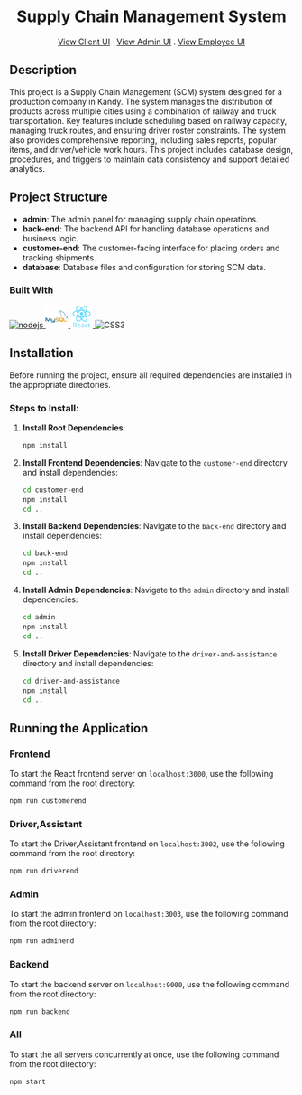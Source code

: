 <div align="center">
<h1 align="center">Supply Chain Management System</h1>
  <p align="center">
    <a href="https://serenehills.netlify.app/">View Client UI</a>
    ·
    <a href="https://sereneadmin.netlify.app/">View Admin UI</a>
    .
    <a href="https://serenestore.netlify.app/">View Employee UI</a>
  </p>
</div>

## Description
This project is a Supply Chain Management (SCM) system designed for a production company in Kandy. The system manages the distribution of products across multiple cities using a combination of railway and truck transportation. Key features include scheduling based on railway capacity, managing truck routes, and ensuring driver roster constraints. The system also provides comprehensive reporting, including sales reports, popular items, and driver/vehicle work hours. This project includes database design, procedures, and triggers to maintain data consistency and support detailed analytics.

## Project Structure
- **admin**: The admin panel for managing supply chain operations.
- **back-end**: The backend API for handling database operations and business logic.
- **customer-end**: The customer-facing interface for placing orders and tracking shipments.
- **database**: Database files and configuration for storing SCM data.

### Built With
<a href="https://nodejs.org" target="_blank" rel="noreferrer"> <img src="https://upload.wikimedia.org/wikipedia/commons/thumb/d/d9/Node.js_logo.svg/2560px-Node.js_logo.svg.png" alt="nodejs" height="40"/> </a>
<a href="https://www.mysql.com/" target="_blank" rel="noreferrer"> <img src="https://raw.githubusercontent.com/devicons/devicon/master/icons/mysql/mysql-original-wordmark.svg" alt="mysql" width="40" height="40"/> </a>
<a href="https://reactjs.org/" target="_blank" rel="noreferrer"> <img src="https://raw.githubusercontent.com/devicons/devicon/master/icons/react/react-original-wordmark.svg" alt="react" width="40" height="40"/> </a>
<img src="https://www.svgrepo.com/show/349330/css3.svg" alt="CSS3" width="40" />

## Installation

Before running the project, ensure all required dependencies are installed in the appropriate directories.

### Steps to Install:
1. **Install Root Dependencies**:
    ```bash
    npm install
    ```
2. **Install Frontend Dependencies**:
    Navigate to the `customer-end` directory and install dependencies:
    ```bash
    cd customer-end
    npm install
    cd ..
    ```
3. **Install Backend Dependencies**:
    Navigate to the `back-end` directory and install dependencies:
    ```bash
    cd back-end
    npm install
    cd ..
    ```
4. **Install Admin Dependencies**:
    Navigate to the `admin` directory and install dependencies:
    ```bash
    cd admin
    npm install
    cd ..
    ```
5. **Install Driver Dependencies**:
    Navigate to the `driver-and-assistance` directory and install dependencies:
    ```bash
    cd driver-and-assistance
    npm install
    cd ..
    ```

## Running the Application

### Frontend
To start the React frontend server on `localhost:3000`, use the following command from the root directory:
```bash
npm run customerend
```

### Driver,Assistant
To start the Driver,Assistant frontend on `localhost:3002`, use the following command from the root directory:
```bash
npm run driverend
```

### Admin
To start the admin frontend on `localhost:3003`, use the following command from the root directory:
```bash
npm run adminend
```

### Backend
To start the backend server on `localhost:9000`, use the following command from the root directory:
```bash
npm run backend
```

### All
To start the all servers concurrently at once, use the following command from the root directory:
```bash
npm start
```
